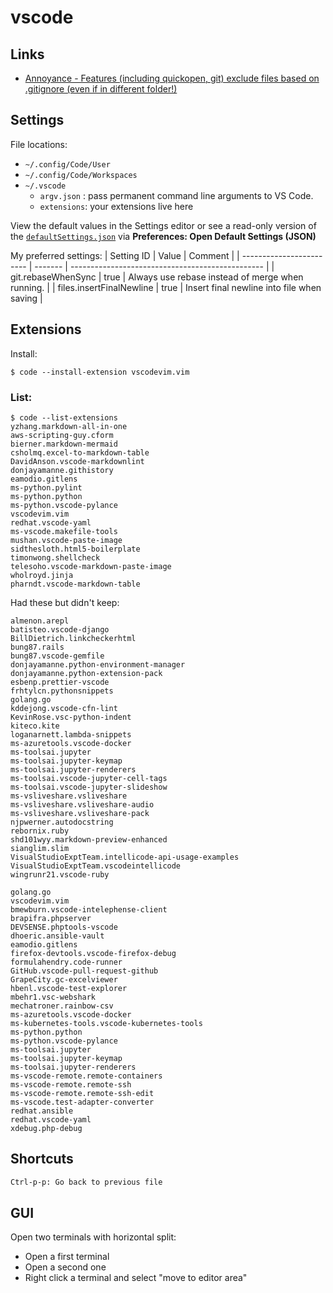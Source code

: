 # vscode

## Links
- [Annoyance - Features (including quickopen, git) exclude files based on .gitignore (even if in different folder!)](https://github.com/microsoft/vscode/issues/15604)

## Settings

File locations:

-  `~/.config/Code/User`
-  `~/.config/Code/Workspaces`
- `~/.vscode`
    - `argv.json` : pass permanent command line arguments to VS Code.
    - `extensions`: your extensions live here

View the default values in the Settings editor or see a read-only version of the [`defaultSettings.json`][defaults] via **Preferences: Open Default Settings (JSON)**

My preferred settings:
| Setting  ID                  | Value | Comment                                          |
| ------------------------ | ------- | ------------------------------------------------ |
| git.rebaseWhenSync       | true    | Always use rebase instead of merge when running. |
| files.insertFinalNewline | true    | Insert final newline into file when saving       |

[defaults]: https://code.visualstudio.com/docs/getstarted/settings#_default-settings

## Extensions

Install:

    $ code --install-extension vscodevim.vim

### List:

```shell
$ code --list-extensions
yzhang.markdown-all-in-one
aws-scripting-guy.cform
bierner.markdown-mermaid
csholmq.excel-to-markdown-table
DavidAnson.vscode-markdownlint
donjayamanne.githistory
eamodio.gitlens
ms-python.pylint
ms-python.python
ms-python.vscode-pylance
vscodevim.vim
redhat.vscode-yaml
ms-vscode.makefile-tools
mushan.vscode-paste-image
sidthesloth.html5-boilerplate
timonwong.shellcheck
telesoho.vscode-markdown-paste-image
wholroyd.jinja
pharndt.vscode-markdown-table
```

Had these but didn't keep:
```
almenon.arepl
batisteo.vscode-django
BillDietrich.linkcheckerhtml
bung87.rails
bung87.vscode-gemfile
donjayamanne.python-environment-manager
donjayamanne.python-extension-pack
esbenp.prettier-vscode
frhtylcn.pythonsnippets
golang.go
kddejong.vscode-cfn-lint
KevinRose.vsc-python-indent
kiteco.kite
loganarnett.lambda-snippets
ms-azuretools.vscode-docker
ms-toolsai.jupyter
ms-toolsai.jupyter-keymap
ms-toolsai.jupyter-renderers
ms-toolsai.vscode-jupyter-cell-tags
ms-toolsai.vscode-jupyter-slideshow
ms-vsliveshare.vsliveshare
ms-vsliveshare.vsliveshare-audio
ms-vsliveshare.vsliveshare-pack
njpwerner.autodocstring
rebornix.ruby
shd101wyy.markdown-preview-enhanced
sianglim.slim
VisualStudioExptTeam.intellicode-api-usage-examples
VisualStudioExptTeam.vscodeintellicode
wingrunr21.vscode-ruby
```


    golang.go
    vscodevim.vim
    bmewburn.vscode-intelephense-client
    brapifra.phpserver
    DEVSENSE.phptools-vscode
    dhoeric.ansible-vault
    eamodio.gitlens
    firefox-devtools.vscode-firefox-debug
    formulahendry.code-runner
    GitHub.vscode-pull-request-github
    GrapeCity.gc-excelviewer
    hbenl.vscode-test-explorer
    mbehr1.vsc-webshark
    mechatroner.rainbow-csv
    ms-azuretools.vscode-docker
    ms-kubernetes-tools.vscode-kubernetes-tools
    ms-python.python
    ms-python.vscode-pylance
    ms-toolsai.jupyter
    ms-toolsai.jupyter-keymap
    ms-toolsai.jupyter-renderers
    ms-vscode-remote.remote-containers
    ms-vscode-remote.remote-ssh
    ms-vscode-remote.remote-ssh-edit
    ms-vscode.test-adapter-converter
    redhat.ansible
    redhat.vscode-yaml
    xdebug.php-debug

## Shortcuts

```txt
Ctrl-p-p: Go back to previous file
```

## GUI

Open two terminals with horizontal split:
- Open a first terminal
- Open a second one
- Right click a terminal and select "move to editor area"

